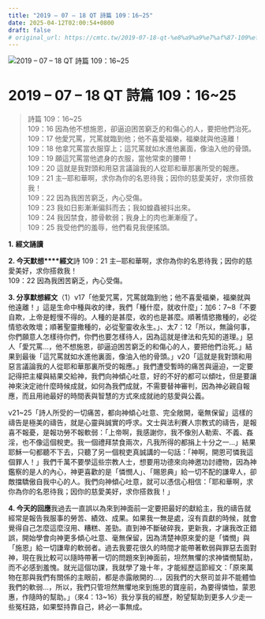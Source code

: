```yaml
---
title: "2019 – 07 – 18 QT 詩篇 109：16~25"
date: 2025-04-12T02:00:54+0800
draft: false
# original_url: https://cmtc.tw/2019-07-18-qt-%e8%a9%a9%e7%af%87-109%ef%bc%9a1625
---
```


![2019 – 07 – 18 QT 詩篇 109：16\~25](/images/qt.jpg   "2019 – 07 – 18 QT 詩篇 109：16\~25")

# 2019 – 07 – 18 QT 詩篇 109：16\~25

> 詩篇 109：16\~25  
> 109：16 因為他不想施恩，卻逼迫困苦窮乏的和傷心的人，要把他們治死。  
> 109：17 他愛咒罵，咒罵就臨到他；他不喜愛福樂，福樂就與他遠離！  
> 109：18 他拿咒罵當衣服穿上；這咒罵就如水進他裏面，像油入他的骨頭。  
> 109：19 願這咒罵當他遮身的衣服，當他常束的腰帶！  
> 109：20 這就是我對頭和用惡言議論我的人從耶和華那裏所受的報應。  
> 109：21 主─耶和華啊，求你為你的名恩待我；因你的慈愛美好，求你搭救我！  
> 109：22 因為我困苦窮乏，內心受傷。  
> 109：23 我如日影漸漸偏斜而去；我如蝗蟲被抖出來。  
> 109：24 我因禁食，膝骨軟弱；我身上的肉也漸漸瘦了。  
> 109：25 我受他們的羞辱，他們看見我便搖頭。

**1.** **經文誦讀**

**2. 今天默想****經文**詩 109：21 主─耶和華啊，求你為你的名恩待我；因你的慈愛美好，求你搭救我！  
109：22 因為我困苦窮乏，內心受傷。

**3. 分享默想經文**（1）v17「他愛咒罵，咒罵就臨到他；他不喜愛福樂，福樂就與他遠離！」這是生命中種與收的律，我們「種什麼，就收什麼」：加6：7\~8「不要自欺，上帝是輕慢不得的。人種的是甚麼，收的也是甚麼。順著情慾撒種的，必從情慾收敗壞；順著聖靈撒種的，必從聖靈收永生。」、太7：12「所以，無論何事，你們願意人怎樣待你們，你們也要怎樣待人，因為這就是律法和先知的道理。」惡人「愛咒罵…，他不想施恩，卻逼迫困苦窮乏的和傷心的人，要把他們治死。」結果到最後「這咒罵就如水進他裏面，像油入他的骨頭。」v20「這就是我對頭和用惡言議論我的人從耶和華那裏所受的報應。」我們遭受暫時的痛苦與逼迫，一定要記得把主權與結果交給神，我們向神傾心吐意，好的不好的都可以傾吐，但是要讓神來決定祂什麼時候成就，如何為我們成就，不需要替神審判，因為神必親自報應，而且用祂最好的時間表與智慧的方式來成就祂的慈愛與公義。

v21\~25「詩人所受的一切痛苦，都向神傾心吐意、完全敞開，毫無保留」這樣的禱告是極美的禱告，就是心靈與誠實的呼求。文士與法利賽人宗教式的禱告，是報喜不報憂，是報功勞不報軟弱：「上帝啊，我感謝你，我不像別人勒索、不義、姦淫，也不像這個稅吏。我一個禮拜禁食兩次，凡我所得的都捐上十分之一…」結果耶穌一句都聽不下去，只聽了另一個稅吏真誠講的一句話：「神啊，開恩可憐我這個罪人！」我們千萬不要學這些宗教人士，想要用功德來向神邀功討禮物，因為神鑑察的是人的內心，神更喜歡的是「憐憫人」、「賜恩典」給一切不配的謙卑人，卻敵擋驕傲自我中心的人。我們向神傾心吐意，就可以憑信心相信：「耶和華啊，求你為你的名恩待我；因你的慈愛美好，求你搭救我！」

**4. 今天的回應**我過去一直誤以為來到神面前一定要把最好的獻給主，我的禱告就經常是報告我服事的勞苦、績效、成果。如果我一無是處，沒有貢獻的時候，就會覺得自己怎麼這麼沒用、糟糕、差勁。直到神不斷破碎我，更新我，才讓我改正錯誤，開始學會向神更多傾心吐意、毫無保留，因為清楚神原來愛的是「憐憫」與「施恩」給一切謙卑的軟弱者。過去我要花很久的時間才能帶著軟弱與罪惡去面對神，現在我比較可以隨時帶著一切的問題來到神面前，坦然無懼的求神憐憫幫助，而不必感到羞愧。就光這個功課，我就學了幾十年，才能經歷這節經文：「原來萬物在那與我們有關係的主眼前，都是赤露敞開的…，因我們的大祭司並非不能體恤我們的軟弱…，所以，我們只管坦然無懼地來到施恩的寶座前，為要得憐恤，蒙恩惠，作隨時的幫助。」（來4：13\~16）我分享我的經歷，盼望幫助到更多人少走一些冤枉路，如果堅持靠自己，終必一事無成。